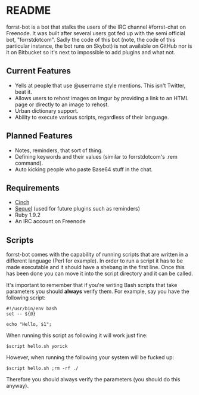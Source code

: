 # README

forrst-bot is a bot that stalks the users of the IRC channel #forrst-chat on
Freenode. It was built after several users got fed up with the semi official
bot, "forrstdotcom". Sadly the code of this bot (note, the code of this
particular instance, the bot runs on Skybot) is not available on GitHub nor is
it on Bitbucket so it's next to impossible to add plugins and what not. 

## Current Features

* Yells at people that use @username style mentions. This isn't Twitter, beat
  it.
* Allows users to rehost images on Imgur by providing a link to an HTML page or
  directly to an image to rehost.
* Urban dictionary support.
* Ability to execute various scripts, regardless of their language.

## Planned Features

* Notes, reminders, that sort of thing.
* Defining keywords and their values (similar to forrstdotcom's .rem command).
* Auto kicking people who paste Base64 stuff in the chat.

## Requirements

* [Cinch][cinch]
* [Sequel][sequel] (used for future plugins such as reminders)
* Ruby 1.9.2
* An IRC account on Freenode

## Scripts

forrst-bot comes with the capability of running scripts that are written in a
different language (Perl for example). In order to run a script it has to be
made executable and it should have a shebang in the first line. Once this has
been done you can move it into the script directory and it can be called.

It's important to remember that if you're writing Bash scripts that take
parameters you should **always** verify them. For example, say you have the
following script:

    #!/usr/bin/env bash
    set -- ${@}

    echo "Hello, $1";

When running this script as following it will work just fine:

    $script hello.sh yorick

However, when running the following your system will be fucked up:

    $script hello.sh ;rm -rf ./

Therefore you should always verify the parameters (you should do this anyway).

[cinch]: https://github.com/cinchrb/cinch/
[sequel]: http://sequel.rubyforge.org/
